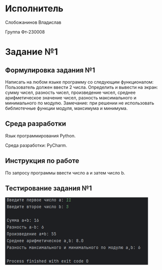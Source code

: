 # Исполнитель

Слобожанинов Владислав

Группа Фт-230008

# Задание №1

## Формулировка задания №1

Написать на любом языке программу со следующим функционалом: Пользователь должен ввести 2 числа. Определить и вывести на экран: cумму чисел, разность чисел, произведение чисел, среднее арифметическое значение чисел, разность максимального и минимального по модулю.
Замечание: при решении не использовать библиотечные функции модуля, максимума и минимума.

## Среда разработки

Язык программирования Python.

Среда разработки: PyCharm.

## Инструкция по работе

По запросу программы ввести число a и затем число b.

## Тестирование задания №1


![](11.png)
